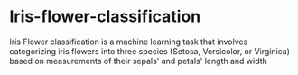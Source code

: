 # Iris-flower-classification
Iris Flower classification is a machine learning task that involves categorizing iris flowers into three species (Setosa, Versicolor, or Virginica) based on measurements of their sepals' and petals' length and width

